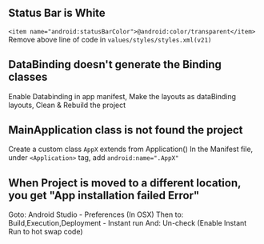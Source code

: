 ## Status Bar is White

  `<item name="android:statusBarColor">@android:color/transparent</item>`
Remove above line of code in `values/styles/styles.xml(v21)`


## DataBinding doesn't generate the Binding classes
  
  Enable Databinding in app manifest, 
  Make the layouts as dataBinding layouts,
  Clean & Rebuild the project
  
## MainApplication class is not found the project

  Create a custom class `AppX` extends from Application()
  In the Manifest file, under `<Application>` tag, add `android:name=".AppX"`

## When Project is moved to a different location, you get "App installation failed Error"
  
  Goto: Android Studio - Preferences (In OSX)
  Then to: Build,Execution,Deployment - Instant run
  And: Un-check (Enable Instant Run to hot swap code)
